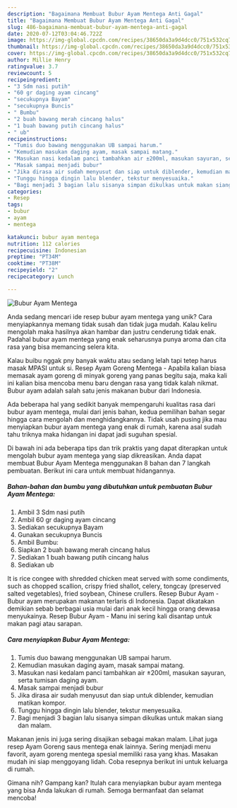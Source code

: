```yaml
---
description: "Bagaimana Membuat Bubur Ayam Mentega Anti Gagal"
title: "Bagaimana Membuat Bubur Ayam Mentega Anti Gagal"
slug: 486-bagaimana-membuat-bubur-ayam-mentega-anti-gagal
date: 2020-07-12T03:04:46.722Z
image: https://img-global.cpcdn.com/recipes/38650da3a9d4dcc0/751x532cq70/bubur-ayam-mentega-foto-resep-utama.jpg
thumbnail: https://img-global.cpcdn.com/recipes/38650da3a9d4dcc0/751x532cq70/bubur-ayam-mentega-foto-resep-utama.jpg
cover: https://img-global.cpcdn.com/recipes/38650da3a9d4dcc0/751x532cq70/bubur-ayam-mentega-foto-resep-utama.jpg
author: Millie Henry
ratingvalue: 3.7
reviewcount: 5
recipeingredient:
- "3 Sdm nasi putih"
- "60 gr daging ayam cincang"
- "secukupnya Bayam"
- "secukupnya Buncis"
- " Bumbu"
- "2 buah bawang merah cincang halus"
- "1 buah bawang putih cincang halus"
- " ub"
recipeinstructions:
- "Tumis duo bawang menggunakan UB sampai harum."
- "Kemudian masukan daging ayam, masak sampai matang."
- "Masukan nasi kedalam panci tambahkan air ±200ml, masukan sayuran, serta tumisan daging ayam."
- "Masak sampai menjadi bubur"
- "Jika dirasa air sudah menyusut dan siap untuk diblender, kemudian matikan kompor."
- "Tunggu hingga dingin lalu blender, tekstur menyesuaika."
- "Bagi menjadi 3 bagian lalu sisanya simpan dikulkas untuk makan siang dan malam."
categories:
- Resep
tags:
- bubur
- ayam
- mentega

katakunci: bubur ayam mentega 
nutrition: 112 calories
recipecuisine: Indonesian
preptime: "PT34M"
cooktime: "PT38M"
recipeyield: "2"
recipecategory: Lunch

---
```



![Bubur Ayam Mentega](https://img-global.cpcdn.com/recipes/38650da3a9d4dcc0/751x532cq70/bubur-ayam-mentega-foto-resep-utama.jpg)

Anda sedang mencari ide resep bubur ayam mentega yang unik? Cara menyiapkannya memang tidak susah dan tidak juga mudah. Kalau keliru mengolah maka hasilnya akan hambar dan justru cenderung tidak enak. Padahal bubur ayam mentega yang enak seharusnya punya aroma dan cita rasa yang bisa memancing selera kita.

Kalau buibu nggak pny banyak waktu atau sedang lelah tapi tetep harus masak MPASI untuk si. Resep Ayam Goreng Mentega - Apabila kalian biasa memasak ayam goreng di minyak goreng yang panas begitu saja, maka kali ini kalian bisa mencoba menu baru dengan rasa yang tidak kalah nikmat. Bubur ayam adalah salah satu jenis makanan bubur dari Indonesia.

Ada beberapa hal yang sedikit banyak mempengaruhi kualitas rasa dari bubur ayam mentega, mulai dari jenis bahan, kedua pemilihan bahan segar hingga cara mengolah dan menghidangkannya. Tidak usah pusing jika mau menyiapkan bubur ayam mentega yang enak di rumah, karena asal sudah tahu triknya maka hidangan ini dapat jadi suguhan spesial.


Di bawah ini ada beberapa tips dan trik praktis yang dapat diterapkan untuk mengolah bubur ayam mentega yang siap dikreasikan. Anda dapat membuat Bubur Ayam Mentega menggunakan 8 bahan dan 7 langkah pembuatan. Berikut ini cara untuk membuat hidangannya.

<!--inarticleads1-->

##### Bahan-bahan dan bumbu yang dibutuhkan untuk pembuatan Bubur Ayam Mentega:

1. Ambil 3 Sdm nasi putih
1. Ambil 60 gr daging ayam cincang
1. Sediakan secukupnya Bayam
1. Gunakan secukupnya Buncis
1. Ambil  Bumbu:
1. Siapkan 2 buah bawang merah cincang halus
1. Sediakan 1 buah bawang putih cincang halus
1. Sediakan  ub


It is rice congee with shredded chicken meat served with some condiments, such as chopped scallion, crispy fried shallot, celery, tongcay (preserved salted vegetables), fried soybean, Chinese crullers. Resep Bubur Ayam - Bubur ayam merupakan makanan terlaris di Indonesia. Dapat dikatakan demikian sebab berbagai usia mulai dari anak kecil hingga orang dewasa menyukainya. Resep Bubur Ayam - Manu ini sering kali disantap untuk makan pagi atau sarapan. 

<!--inarticleads2-->

##### Cara menyiapkan Bubur Ayam Mentega:

1. Tumis duo bawang menggunakan UB sampai harum.
1. Kemudian masukan daging ayam, masak sampai matang.
1. Masukan nasi kedalam panci tambahkan air ±200ml, masukan sayuran, serta tumisan daging ayam.
1. Masak sampai menjadi bubur
1. Jika dirasa air sudah menyusut dan siap untuk diblender, kemudian matikan kompor.
1. Tunggu hingga dingin lalu blender, tekstur menyesuaika.
1. Bagi menjadi 3 bagian lalu sisanya simpan dikulkas untuk makan siang dan malam.


Makanan jenis ini juga sering disajikan sebagai makan malam. Lihat juga resep Ayam Goreng saus mentega enak lainnya. Sering menjadi menu favorit, ayam goreng mentega spesial memiliki rasa yang khas. Masakan mudah ini siap menggoyang lidah. Coba resepnya berikut ini untuk keluarga di rumah. 

Gimana nih? Gampang kan? Itulah cara menyiapkan bubur ayam mentega yang bisa Anda lakukan di rumah. Semoga bermanfaat dan selamat mencoba!
